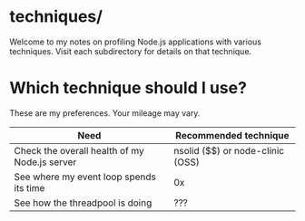 # techniques/

Welcome to my notes on profiling Node.js applications with various techniques.
Visit each subdirectory for details on that technique.

# Which technique should I use?

These are my preferences. Your mileage may vary.

| Need | Recommended technique |
|------|-----------------------|
| Check the overall health of my Node.js server | nsolid ($$) or node-clinic (OSS) |
| See where my event loop spends its time | 0x |
| See how the threadpool is doing | ??? |
